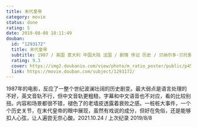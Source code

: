 ```yaml
---
title: 末代皇帝
category: movie
status: done
rating: 5
date: 2019-08-08 18:11:49
douban:
  id: "1293172"
  title: 末代皇帝
  subtitle: 1987 / 英国 意大利 中国大陆 法国 / 剧情 传记 历史 / 贝纳尔多·贝托鲁奇 / 尊龙 陈冲
  rating: 9.3
  cover: https://img2.doubanio.com/view/photo/m_ratio_poster/public/p452089833.jpg
  link: https://movie.douban.com/subject/1293172/
---
```


1987年的电影，反应了一整个世纪波澜壮阔的历史剧变。最大弱点是语言处理的不好，英文音轨不行，但中文音轨更粗糙，字幕和中文语音也不对应，看的比较别扭。内容和场景都很不错，褪色了的老墙皮透露着衰败之感。一桩桩大事件，一个个历史关节，在末代皇帝的眼中展现，虽然有戏说的成分，但好在免俗，还是能够扣人心弦，让人遍尝无奈心酸。2021.10.24 / 上次纪录 2019/8/8